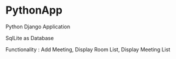 # PythonApp

Python Django Application

SqlLite as Database

Functionality : Add Meeting, Display Room List, Display Meeting List
